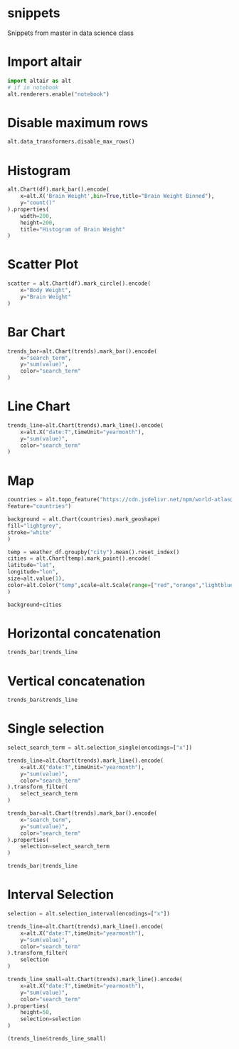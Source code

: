 # snippets
Snippets from master in data science class
# Import altair

```python
import altair as alt
# if in notebook
alt.renderers.enable("notebook")
```

# Disable maximum rows
```python
alt.data_transformers.disable_max_rows()
```

# Histogram

```python
alt.Chart(df).mark_bar().encode(
    x=alt.X('Brain Weight',bin=True,title="Brain Weight Binned"),
    y="count()"
).properties(
    width=200,
    height=200,
    title="Histogram of Brain Weight"
)
``` 

# Scatter Plot 

```python
scatter = alt.Chart(df).mark_circle().encode(
    x="Body Weight",
    y="Brain Weight"
)
``` 
# Bar Chart
```python
trends_bar=alt.Chart(trends).mark_bar().encode(
    x="search_term",
    y="sum(value)",
    color="search_term"
)
```

# Line Chart
```python
trends_line=alt.Chart(trends).mark_line().encode(
    x=alt.X("date:T",timeUnit="yearmonth"),
    y="sum(value)",
    color="search_term"
)
```

# Map
```python
countries = alt.topo_feature("https://cdn.jsdelivr.net/npm/world-atlas@2/countries-110m.json",
feature="countries")

background = alt.Chart(countries).mark_geoshape(
fill="lightgrey",
stroke="white"
)

temp = weather_df.groupby("city").mean().reset_index()
cities = alt.Chart(temp).mark_point().encode(
latitude="lat",
longitude="lon",
size=alt.value(1),
color=alt.Color("temp",scale=alt.Scale(range=["red","orange","lightblue"]))
)

background+cities

```

# Horizontal concatenation

```python
trends_bar|trends_line
```

# Vertical concatenation

```python
trends_bar&trends_line
```

# Single selection

```python
select_search_term = alt.selection_single(encodings=["x"])

trends_line=alt.Chart(trends).mark_line().encode(
    x=alt.X("date:T",timeUnit="yearmonth"),
    y="sum(value)",
    color="search_term"
).transform_filter(
    select_search_term
)

trends_bar=alt.Chart(trends).mark_bar().encode(
    x="search_term",
    y="sum(value)",
    color="search_term"
).properties(
    selection=select_search_term
)

trends_bar|trends_line
```

# Interval Selection

```python
selection = alt.selection_interval(encodings=["x"])

trends_line=alt.Chart(trends).mark_line().encode(
    x=alt.X("date:T",timeUnit="yearmonth"),
    y="sum(value)",
    color="search_term"
).transform_filter(
    selection
)

trends_line_small=alt.Chart(trends).mark_line().encode(
    x=alt.X("date:T",timeUnit="yearmonth"),
    y="sum(value)",
    color="search_term"
).properties(
    height=50,
    selection=selection
)

(trends_line&trends_line_small)
```

